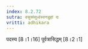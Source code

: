 ```yaml
---
index: 8.2.72
sutra: वसुस्रंसुध्वंस्वनडुहां दः
vritti: adhikara
---
```


 पदस्य [8।1।16]  पूर्वत्रासिद्धम् [8।2।1]  